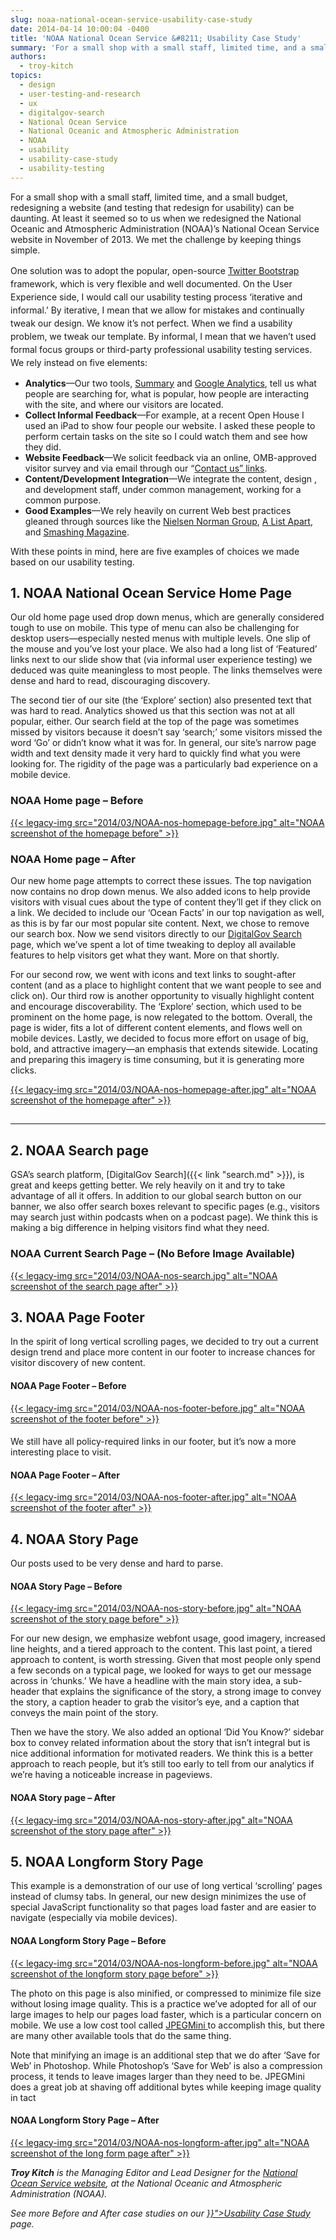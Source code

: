 ```yaml
---
slug: noaa-national-ocean-service-usability-case-study
date: 2014-04-14 10:00:04 -0400
title: 'NOAA National Ocean Service &#8211; Usability Case Study'
summary: 'For a small shop with a small staff, limited time, and a small budget, redesigning a website (and testing that redesign for usability) can be daunting. At least it seemed so to us when we redesigned the National Oceanic and Atmospheric Administration (NOAA)&#8217;s National Ocean Service website in November of 2013. We met the challenge'
authors:
  - troy-kitch
topics:
  - design
  - user-testing-and-research
  - ux
  - digitalgov-search
  - National Ocean Service
  - National Oceanic and Atmospheric Administration
  - NOAA
  - usability
  - usability-case-study
  - usability-testing
---
```


<div>
  <p>
    For a small shop with a small staff, limited time, and a small budget, redesigning a website (and testing that redesign for usability) can be daunting. At least it seemed so to us when we redesigned the National Oceanic and Atmospheric Administration (NOAA)&#8217;s National Ocean Service website in November of 2013. We met the challenge by keeping things simple.
  </p>
  
  <p>
    One solution was to adopt the popular, open-source <a style="line-height: 1.5em;" href="http://getbootstrap.com">Twitter Bootstrap</a><span style="line-height: 1.5em;"> framework, which is very flexible and well documented. On the User Experience side, I would call our usability testing process &#8216;iterative and informal.&#8217; By iterative, I mean that we allow for mistakes and continually tweak our design. We know it&#8217;s not perfect. When we find a usability problem, we tweak our template. By informal, I mean that we haven&#8217;t used formal focus groups or third-party professional usability testing services. We rely instead on five elements:</span>
  </p>
</div>

  * **Analytics**—Our two tools, [Summary](http://summary.net/) and [Google Analytics](http://www.google.com/analytics), tell us what people are searching for, what is popular, how people are interacting with the site, and where our visitors are located.
  * **Collect Informal Feedback**—For example, at a recent Open House I used an iPad to show four people our website. I asked these people to perform certain tasks on the site so I could watch them and see how they did.
  * **Website Feedback**—We solicit feedback via an online, OMB-approved visitor survey and via email through our &#8220;[Contact us&#8221; links](http://oceanservice.noaa.gov/contact.html).
  * **Content/Development Integration**—We integrate the content, design , and development staff, under common management, working for a common purpose.
  * **Good Examples**—We rely heavily on current Web best practices gleaned through sources like the [Nielsen Norman Group](http://www.nngroup.com/articles/), [A List Apart](http://alistapart.com/topics), and [Smashing Magazine](http://www.smashingmagazine.com/).

<p dir="ltr">
  With these points in mind, here are five examples of choices we made based on our usability testing.
</p>

## 1. NOAA National Ocean Service Home Page

<p dir="ltr">
  Our old home page used drop down menus, which are generally considered tough to use on mobile. This type of menu can also be challenging for desktop users—especially nested menus with multiple levels. One slip of the mouse and you’ve lost your place. We also had a long list of ‘Featured’ links next to our slide show that (via informal user experience testing) we deduced was quite meaningless to most people. The links themselves were dense and hard to read, discouraging discovery.
</p>

<p dir="ltr">
  The second tier of our site (the ‘Explore’ section) also presented text that was hard to read. Analytics showed us that this section was not at all popular, either. Our search field at the top of the page was sometimes missed by visitors because it doesn’t say ‘search;’ some visitors missed the word ‘Go’ or didn’t know what it was for. In general, our site’s narrow page width and text density made it very hard to quickly find what you were looking for. The rigidity of the page was a particularly bad experience on a mobile device.
</p>

### NOAA Home page &#8211; Before

[{{< legacy-img src="2014/03/NOAA-nos-homepage-before.jpg" alt="NOAA screenshot of the homepage before" >}}](https://s3.amazonaws.com/digitalgov/_legacy-img/2014/03/NOAA-nos-homepage-before.jpg)

### NOAA Home page &#8211; After

<p dir="ltr">
  Our new home page attempts to correct these issues. The top navigation now contains no drop down menus. We also added icons to help provide visitors with visual cues about the type of content they’ll get if they click on a link. We decided to include our ‘Ocean Facts’ in our top navigation as well, as this is by far our most popular site content. Next, we chose to remove our search box. Now we send visitors directly to our <a href="http://search.usa.gov/search?utf8=✓&sc=0&query=&m=&affiliate=oceanservice.noaa.gov">DigitalGov Search</a> page, which we’ve spent a lot of time tweaking to deploy all available features to help visitors get what they want. More on that shortly.
</p>

<p dir="ltr">
  For our second row, we went with icons and text links to sought-after content (and as a place to highlight content that we want people to see and click on). Our third row is another opportunity to visually highlight content and encourage discoverability. The ‘Explore’ section, which used to be prominent on the home page, is now relegated to the bottom. Overall, the page is wider, fits a lot of different content elements, and flows well on mobile devices. Lastly, we decided to focus more effort on usage of big, bold, and attractive imagery—an emphasis that extends sitewide. Locating and preparing this imagery is time consuming, but it is generating more clicks.
</p>

<p dir="ltr">
  <a href="https://s3.amazonaws.com/digitalgov/_legacy-img/2014/03/NOAA-nos-homepage-after.jpg">{{< legacy-img src="2014/03/NOAA-nos-homepage-after.jpg" alt="NOAA screenshot of the homepage after" >}}</a>
</p>

## 

## 

## 

**** 

## 2. NOAA Search page

GSA’s search platform, [DigitalGov Search]({{< link "search.md" >}}), is great and keeps getting better. We rely heavily on it and try to take advantage of all it offers. In addition to our global search button on our banner, we also offer search boxes relevant to specific pages (e.g., visitors may search just within podcasts when on a podcast page). We think this is making a big difference in helping visitors find what they need.

 

### NOAA Current Search Page &#8211; (No Before Image Available)

[{{< legacy-img src="2014/03/NOAA-nos-search.jpg" alt="NOAA screenshot of the search page after" >}}](https://s3.amazonaws.com/digitalgov/_legacy-img/2014/03/NOAA-nos-search.jpg)

 

## 

## 3. NOAA Page Footer

<p dir="ltr">
  In the spirit of long vertical scrolling pages, we decided to try out a current design trend and place more content in our footer to increase chances for visitor discovery of new content.
</p>

 

#### NOAA Page Footer &#8211; Before

[{{< legacy-img src="2014/03/NOAA-nos-footer-before.jpg" alt="NOAA screenshot of the footer before" >}}](https://s3.amazonaws.com/digitalgov/_legacy-img/2014/03/NOAA-nos-footer-before.jpg)

#### 

#### 

We still have all policy-required links in our footer, but it’s now a more interesting place to visit.

#### NOAA Page Footer &#8211; After

[{{< legacy-img src="2014/03/NOAA-nos-footer-after.jpg" alt="NOAA screenshot of the footer after" >}}](https://s3.amazonaws.com/digitalgov/_legacy-img/2014/03/NOAA-nos-footer-after.jpg)

## 4. NOAA Story Page

<p dir="ltr">
  Our posts used to be very dense and hard to parse.
</p>

 

#### NOAA Story Page &#8211; Before

[{{< legacy-img src="2014/03/NOAA-nos-story-before.jpg" alt="NOAA screenshot of the story page before" >}}](https://s3.amazonaws.com/digitalgov/_legacy-img/2014/03/NOAA-nos-story-before.jpg)

<p dir="ltr">
  For our new design, we emphasize webfont usage, good imagery, increased line heights, and a tiered approach to the content. This last point, a tiered approach to content, is worth stressing. Given that most people only spend a few seconds on a typical page, we looked for ways to get our message across in &#8216;chunks.&#8217; We have a headline with the main story idea, a sub-header that explains the significance of the story, a strong image to convey the story, a caption header to grab the visitor&#8217;s eye, and a caption that conveys the main point of the story.
</p>

<p dir="ltr">
  Then we have the story. We also added an optional &#8216;Did You Know?&#8217; sidebar box to convey related information about the story that isn&#8217;t integral but is nice additional information for motivated readers. We think this is a better approach to reach people, but it&#8217;s still too early to tell from our analytics if we&#8217;re having a noticeable increase in pageviews.
</p>

 

#### NOAA Story page &#8211; After

[{{< legacy-img src="2014/03/NOAA-nos-story-after.jpg" alt="NOAA screenshot of the story page after" >}}](https://s3.amazonaws.com/digitalgov/_legacy-img/2014/03/NOAA-nos-story-after.jpg)

 

## 5. NOAA Longform Story Page

<p dir="ltr">
  This example is a demonstration of our use of long vertical &#8216;scrolling&#8217; pages instead of clumsy tabs. In general, our new design minimizes the use of special JavaScript functionality so that pages load faster and are easier to navigate (especially via mobile devices).
</p>

#### NOAA Longform Story Page &#8211;  Before

 

[{{< legacy-img src="2014/03/NOAA-nos-longform-before.jpg" alt="NOAA screenshot of the longform story page before" >}}](https://s3.amazonaws.com/digitalgov/_legacy-img/2014/03/NOAA-nos-longform-before.jpg)

<p dir="ltr">
  The photo on this page is also minified, or compressed to minimize file size without losing image quality. This is a practice we&#8217;ve adopted for all of our large images to help our pages load faster, which is a particular concern on mobile. We use a low cost tool called <a href="http://www.jpegmini.com">JPEGMini </a>to accomplish this, but there are many other available tools that do the same thing.
</p>

<p dir="ltr">
  Note that minifying an image is an additional step that we do after &#8216;Save for Web&#8217; in Photoshop. While Photoshop&#8217;s &#8216;Save for Web&#8217; is also a compression process, it tends to leave images larger than they need to be. JPEGMini does a great job at shaving off additional bytes while keeping image quality in tact
</p>

 

#### NOAA Longform Story Page &#8211;  After

[{{< legacy-img src="2014/03/NOAA-nos-longform-after.jpg" alt="NOAA screenshot of the long form page after" >}}](https://s3.amazonaws.com/digitalgov/_legacy-img/2014/03/NOAA-nos-longform-after.jpg)

<p dir="ltr">
  <span style="line-height: 1.5em;">  </span>
</p>

<p dir="ltr">
  <em><strong>Troy Kitch</strong> is the Managing Editor and Lead Designer for the <a href="http://oceanservice.noaa.gov/">National Ocean Service website</a>, at the National Oceanic and Atmospheric Administration (NOAA).</em>
</p>

<p dir="ltr">
  <em>See more Before and After case studies on our <a href="{{< link "government-usability-case-studies.md" >}}">Usability Case Study</a> page.</em>
</p>